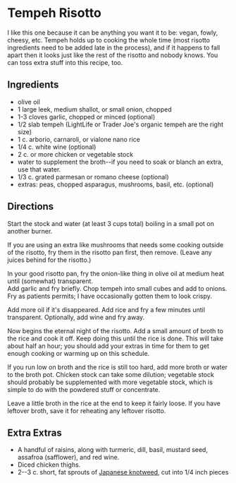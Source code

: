 # Tempeh Risotto

I like this one because it can be anything you want it to be: vegan, fowly, cheesy, etc.  Tempeh holds up to cooking the whole time (most risotto ingredients need to be added late in the process), and if it happens to fall apart then it looks just like the rest of the risotto and nobody knows.  You can toss extra stuff into this recipe, too.

## Ingredients

* olive oil
* 1 large leek, medium shallot, or small onion, chopped
* 1-3 cloves garlic, chopped or minced (optional)
* 1/2 slab tempeh (LightLife or Trader Joe's organic tempeh are the right size)
* 1 c. arborio, carnaroli, or vialone nano rice
* 1/4 c. white wine (optional)
* 2 c. or more chicken or vegetable stock
* water to supplement the broth--if you need to soak or blanch an extra, use that water.
* 1/3 c. grated parmesan or romano cheese (optional)
* extras:  peas, chopped asparagus, mushrooms, basil, etc. (optional)

## Directions

Start the stock and water (at least 3 cups total) boiling in a small pot on another burner.  

If you are using an extra like mushrooms that needs some cooking outside of the risotto, fry them in the risotto pan first, then remove.  (Leave any juices behind for the risotto.)

In your good risotto pan, fry the onion-like thing in olive oil at medium heat until (somewhat) transparent.  
Add garlic and fry briefly.
Chop tempeh into small cubes and add to onions.  Fry as patients permits; I have occasionally gotten them to look crispy.

Add more oil if it's disappeared.
Add rice and fry a few minutes until transparent.
Optionally, add wine and fry away.

Now begins the eternal night of the risotto.  Add a small amount of broth to the rice and cook it off.  Keep doing this until the rice is done.  This will take about half an hour; you should add your extras in time for them to get enough cooking or warming up on this schedule.  

If you run low on broth and the rice is still too hard, add more broth or water to the broth pot.  Chicken stock can take some dilution; vegetable stock should probably be supplemented with more vegetable stock, which is simple to do with the powdered stuff or concentrate.

Leave a little broth in the rice at the end to keep it fairly loose.  If you have leftover broth, save it for reheating any leftover risotto.

## Extra Extras

* A handful of raisins, along with turmeric, dill, basil, mustard seed, assafroa (safflower), and red wine.
* Diced chicken thighs.
* 2--3 c. short, fat sprouts of [Japanese knotweed](http://66squarefeetfood.blogspot.com/2012/05/japanese-knotweed-risotto.html), cut into 1/4 inch pieces

